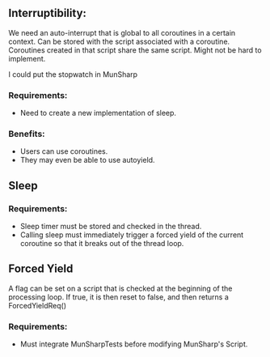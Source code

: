 ## Interruptibility: 
We need an auto-interrupt that is global to all coroutines in a certain context. Can be stored with the script associated with a coroutine. Coroutines created in that script share the same script. Might not be hard to implement.

I could put the stopwatch in MunSharp

### Requirements:
- Need to create a new implementation of sleep.

### Benefits:
- Users can use coroutines.
- They may even be able to use autoyield.

## Sleep

### Requirements:
- Sleep timer must be stored and checked in the thread.
- Calling sleep must immediately trigger a forced yield of the current coroutine so that it breaks out of the thread loop. 

## Forced Yield
A flag can be set on a script that is checked at the beginning of the processing loop. If true, it is then reset to false, and then returns a ForcedYieldReq()

### Requirements:
- Must integrate MunSharpTests before modifying MunSharp's Script.